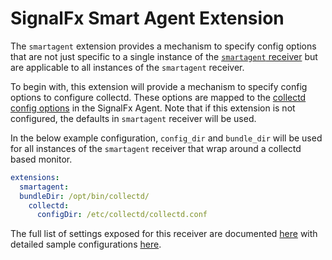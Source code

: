 # SignalFx Smart Agent Extension

The `smartagent` extension provides a mechanism to specify config options that are not
just specific to a single instance of the [`smartagent` receiver](../../receiver/smartagentreceiver/README.md) but are applicable to
all instances of the `smartagent` receiver.

To begin with, this extension will provide a mechanism to specify config options to configure
collectd. These options are mapped to the [collectd config options](https://docs.signalfx.com/en/latest/integrations/agent/config-schema.html#collectd)
in the SignalFx Agent. Note that if this extension is not configured, the defaults in `smartagent`
receiver will be used.

In the below example configuration, `config_dir` and `bundle_dir` will be used for all instances
of the `smartagent` receiver that wrap around a collectd based monitor.

```yaml
extensions:
  smartagent:
  bundleDir: /opt/bin/collectd/
    collectd:
      configDir: /etc/collectd/collectd.conf
```

The full list of settings exposed for this receiver are documented [here](./config.go)
with detailed sample configurations [here](./testdata/config.yaml).
